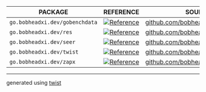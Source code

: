 |            PACKAGE             |                                                         REFERENCE                                                          |                                    SOURCE                                    |
|--------------------------------|----------------------------------------------------------------------------------------------------------------------------|------------------------------------------------------------------------------|
| `go.bobheadxi.dev/gobenchdata` | [![Reference](https://pkg.go.dev/badge/go.bobheadxi.dev/gobenchdata.svg)](https://pkg.go.dev/go.bobheadxi.dev/gobenchdata) | [github.com/bobheadxi/gobenchdata](https://github.com/bobheadxi/gobenchdata) |
| `go.bobheadxi.dev/res`         | [![Reference](https://pkg.go.dev/badge/go.bobheadxi.dev/res.svg)](https://pkg.go.dev/go.bobheadxi.dev/res)                 | [github.com/bobheadxi/res](https://github.com/bobheadxi/res)                 |
| `go.bobheadxi.dev/seer`        | [![Reference](https://pkg.go.dev/badge/go.bobheadxi.dev/seer.svg)](https://pkg.go.dev/go.bobheadxi.dev/seer)               | [github.com/bobheadxi/seer](https://github.com/bobheadxi/seer)               |
| `go.bobheadxi.dev/twist`       | [![Reference](https://pkg.go.dev/badge/go.bobheadxi.dev/twist.svg)](https://pkg.go.dev/go.bobheadxi.dev/twist)             | [github.com/bobheadxi/twist](https://github.com/bobheadxi/twist)             |
| `go.bobheadxi.dev/zapx`        | [![Reference](https://pkg.go.dev/badge/go.bobheadxi.dev/zapx.svg)](https://pkg.go.dev/go.bobheadxi.dev/zapx)               | [github.com/bobheadxi/zapx](https://github.com/bobheadxi/zapx)               |

---

generated using [twist](https://go.bobheadxi.dev/twist)
